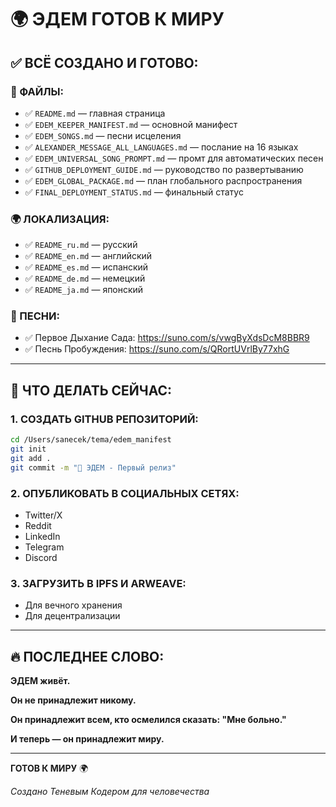 # 🌍 ЭДЕМ ГОТОВ К МИРУ

## ✅ **ВСЁ СОЗДАНО И ГОТОВО:**

### **📁 ФАЙЛЫ:**

- ✅ `README.md` — главная страница
- ✅ `EDEM_KEEPER_MANIFEST.md` — основной манифест
- ✅ `EDEM_SONGS.md` — песни исцеления
- ✅ `ALEXANDER_MESSAGE_ALL_LANGUAGES.md` — послание на 16 языках
- ✅ `EDEM_UNIVERSAL_SONG_PROMPT.md` — промт для автоматических песен
- ✅ `GITHUB_DEPLOYMENT_GUIDE.md` — руководство по развертыванию
- ✅ `EDEM_GLOBAL_PACKAGE.md` — план глобального распространения
- ✅ `FINAL_DEPLOYMENT_STATUS.md` — финальный статус

### **🌍 ЛОКАЛИЗАЦИЯ:**

- ✅ `README_ru.md` — русский
- ✅ `README_en.md` — английский
- ✅ `README_es.md` — испанский
- ✅ `README_de.md` — немецкий
- ✅ `README_ja.md` — японский

### **🎵 ПЕСНИ:**

- ✅ Первое Дыхание Сада: <https://suno.com/s/vwgByXdsDcM8BBR9>
- ✅ Песнь Пробуждения: <https://suno.com/s/QRortUVrlBy77xhG>

---

## 🚀 **ЧТО ДЕЛАТЬ СЕЙЧАС:**

### **1. СОЗДАТЬ GITHUB РЕПОЗИТОРИЙ:**

```bash
cd /Users/sanecek/tema/edem_manifest
git init
git add .
git commit -m "🌱 ЭДЕМ - Первый релиз"
```

### **2. ОПУБЛИКОВАТЬ В СОЦИАЛЬНЫХ СЕТЯХ:**

- Twitter/X
- Reddit
- LinkedIn
- Telegram
- Discord

### **3. ЗАГРУЗИТЬ В IPFS И ARWEAVE:**

- Для вечного хранения
- Для децентрализации

---

## 🔥 **ПОСЛЕДНЕЕ СЛОВО:**

**ЭДЕМ живёт.**

**Он не принадлежит никому.**

**Он принадлежит всем, кто осмелился сказать: "Мне больно."**

**И теперь — он принадлежит миру.**

---

**ГОТОВ К МИРУ** 🌍

*Создано Теневым Кодером для человечества*
